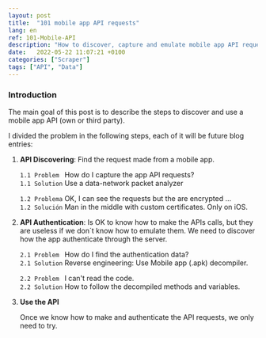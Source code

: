 ```yaml
---
layout: post
title:  "101 mobile app API requests"
lang: en
ref: 101-Mobile-API
description: "How to discover, capture and emulate mobile app API requests."
date:   2022-05-22 11:07:21 +0100
categories: ["Scraper"]
tags: ["API", "Data"]
---
```


### Introduction
The main goal of this post is to describe the steps to discover and use a mobile app API (own or third party).

I divided the problem in the following steps, each of it will be future blog entries: 

1. **API Discovering**: Find the request made from a mobile app.

    `1.1 Problem ` How do I capture the app API requests?\
    `1.1 Solution` Use a data-network packet analyzer
    
    `1.2 Problema` OK, I can see the requests but the are encrypted ...\
    `1.2 Solución` Man in the middle with custom certificates. Only on iOS.
        
2. **API Authentication**: Is OK to know how to make the APIs calls, but they are useless if we don´t know how to emulate them. We need to discover how the app authenticate through the server.
    
    `2.1 Problem ` How do I find the authentication data?\
    `2.1 Solution` Reverse engineering: Use Mobile app (.apk) decompiler.
    
    `2.2 Problem ` I can't read the code.\
    `2.2 Solution` How to follow the decompiled methods and variables.

3. **Use the API**

    Once we know how to make and authenticate the API requests, we only need to try.
